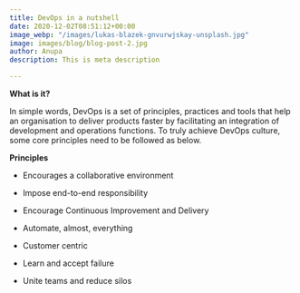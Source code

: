 ```yaml
---
title: DevOps in a nutshell
date: 2020-12-02T08:51:12+00:00
image_webp: "/images/lukas-blazek-gnvurwjskay-unsplash.jpg"
image: images/blog/blog-post-2.jpg
author: Anupa
description: This is meta description

---
```

**What is it?**

In simple words, DevOps is a set of principles, practices and tools that help an organisation to deliver products faster by facilitating an integration of development and operations functions. To truly achieve DevOps culture, some core principles need to be followed as below.

**Principles**

* Encourages a collaborative environment


* Impose end-to-end responsibility


* Encourage Continuous Improvement and Delivery


* Automate, almost, everything


* Customer centric


* Learn and accept failure


* Unite teams and reduce silos